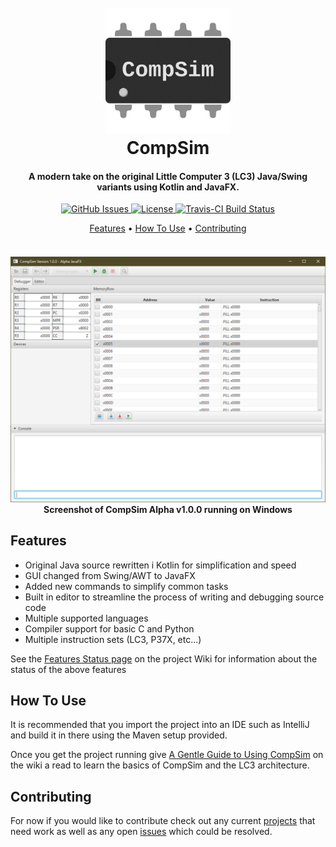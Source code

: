 <!-- HEADER -->
<h1 align="center">
  <br>
    <a href=""><img src="src/main/resources/img/github/CompSimIcon.svg" alt="CompSim Icon" width="200"></a>
  <br>
    CompSim
  <br>
</h1>

<h4 align="center">A modern take on the original Little Computer 3 (LC3) Java/Swing variants using Kotlin and JavaFX.</h4>


<!-- SHIELDS -->
<p align="center">
  <a href="https://img.shields.io/github/issues/dadler64/CompSim">
    <img src="https://img.shields.io/github/issues/dadler64/CompSim.svg"
         alt="GitHub Issues">
  </a>
  <a href="https://img.shields.io/github/license/dadler64/CompSim">
    <img src="https://img.shields.io/github/license/dadler64/CompSim.svg"
          alt="License">
  </a>
  <a href="https://travis-ci.com/dadler64/CompSim">
    <img src="https://travis-ci.com/dadler64/CompSim.svg?branch=master"
          alt="Travis-CI Build Status">
  </a>
</p>

<!-- LINKS -->
<p align="center">
  <a href="#features">Features</a> •
  <a href="#how-to-use">How To Use</a> •
  <a href="#contributing">Contributing</a>
</p>

<!-- SCREENSHOT -->
<h4 align="center">
  <br>
    <a href=""><img src="src/main/resources/img/github/CompSim100Alpha.png" alt="CompSim Alpha Screenshot"></a>
  <br>
    Screenshot of CompSim Alpha v1.0.0 running on Windows
  <br>
</h4>


## Features

  * Original Java source rewritten i Kotlin for simplification and speed
  * GUI changed from Swing/AWT to JavaFX
  * Added new commands to simplify common tasks
  * Built in editor to streamline the process of writing and debugging source code
  * Multiple supported languages
  * Compiler support for basic C and Python
  * Multiple instruction sets (LC3, P37X, etc...)
  
  See the [Features Status page]() on the project Wiki for information about the status of the above features

## How To Use

  It is recommended that you import the project into an IDE such as IntelliJ and build it in there using the Maven setup provided.

  Once you get the project running give [A Gentle Guide to Using CompSim]() on the wiki a read to learn the basics of CompSim and the LC3 architecture.

## Contributing

  For now if you would like to contribute check out any current [projects](https://github.com/dadler64/CompSim/projects) that need work as well as any open [issues](https://github.com/dadler64/CompSim/issues) which could be resolved.
